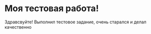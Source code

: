 # Моя тестовая работа!

Здравсвуйте! Выполнил тестовое задание, очень старался и делал качественно

